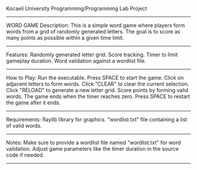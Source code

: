 Kocaeli University Programming/Programming Lab Project
**************************************************************
WORD GAME
Description:
This is a simple word game where players form words from a grid of randomly generated letters. The goal is to score as many points as possible within a given time limit.
****************************************************************
Features:
Randomly generated letter grid.
Score tracking.
Timer to limit gameplay duration.
Word validation against a wordlist file.
*****************************************************************
How to Play:
Run the executable.
Press SPACE to start the game.
Click on adjacent letters to form words.
Click "CLEAR" to clear the current selection.
Click "RELOAD" to generate a new letter grid.
Score points by forming valid words.
The game ends when the timer reaches zero.
Press SPACE to restart the game after it ends.
*******************************************************************
Requirements:
Raylib library for graphics.
"wordlist.txt" file containing a list of valid words.
***********************************************************************
Notes:
Make sure to provide a wordlist file named "wordlist.txt" for word validation.
Adjust game parameters like the timer duration in the source code if needed.
***********************************************************************
